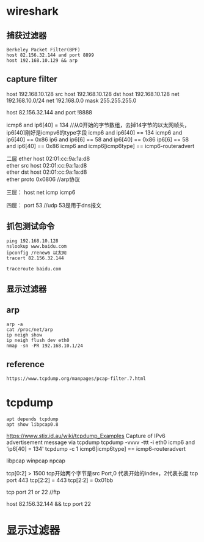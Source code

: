 # wireshark
## 捕获过滤器
    Berkeley Packet Filter(BPF)
    host 82.156.32.144 and port 8899
    host 192.168.10.129 && arp

## capture filter
host 192.168.10.128
src host 192.168.10.128
dst host 192.168.10.128
net 192.168.10.0/24     net 192.168.0.0 mask 255.255.255.0

host 82.156.32.144 and port !8888

icmp6 and ip6[40] = 134     //从0开始的字节数组，去掉14字节的以太网帧头，ip6[40]刚好是icmpv6的type字段
icmp6 and ip6[40] == 134
icmp6 and ip6[40] == 0x86
ip6 and ip6[6] == 58 and ip6[40] == 0x86
ip6[6] == 58 and ip6[40] == 0x86
icmp6 and icmp6[icmp6type] == icmp6-routeradvert


二层
  ether host 02:01:cc:9a:1a:d8  
  ether src host 02:01:cc:9a:1a:d8  
  ether dst host 02:01:cc:9a:1a:d8  
  ether proto 0x0806    //arp协议

三层：
    host
    net
    icmp
    icmp6



四层：
    port 53 //udp 53是用于dns报文

## 抓包测试命令
    ping 192.168.10.128
    nslookup www.baidu.com
    ipconfig /renew6 以太网
    tracert 82.156.32.144

    traceroute baidu.com



## 显示过滤器


## arp
    arp -a
    cat /proc/net/arp
    ip neigh show
    ip neigh flush dev eth0
    nmap -sn -PR 192.168.10.1/24

## reference
    https://www.tcpdump.org/manpages/pcap-filter.7.html


# tcpdump
    apt depends tcpdump
    apt show libpcap0.8


https://www.stix.id.au/wiki/tcpdump_Examples
Capture of IPv6 advertisement message via tcpdump
tcpdump -vvvv -ttt -i eth0 icmp6 and 'ip6[40] = 134'
tcpdump -c 1 icmp6[icmp6type] == icmp6-routeradvert

libpcap
winpcap
npcap

tcp[0:2] > 1500  tcp开始两个字节是src Port,0 代表开始的index，2代表长度
tcp port 443 
tcp[2:2] = 443
tcp[2:2] = 0x01bb

tcp port 21 or 22  //ftp


host 82.156.32.144 && tcp port 22


# 显示过滤器
